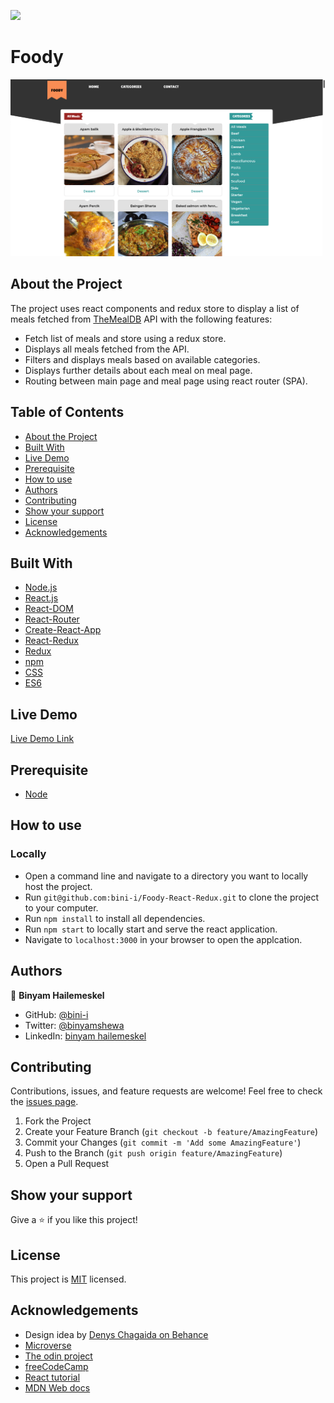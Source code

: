 ![](https://img.shields.io/badge/Microverse-blueviolet)

# Foody

![Screenshot](./src/images/screenshot.png)

## About the Project

The project uses react components and redux store to display a list of meals fetched from [TheMealDB](https://www.themealdb.com/api.php) API with the following features:

- Fetch list of meals and store using a redux store.
- Displays all meals fetched from the API.
- Filters and displays meals based on available categories.
- Displays further details about each meal on meal page.
- Routing between main page and meal page using react router (SPA).

## Table of Contents

- [About the Project](#about-the-project)
- [Built With](#built-with)
- [Live Demo](#live-demo)
- [Prerequisite](#prerequisite)
- [How to use](#how-to-use)
- [Authors](#authors)
- [Contributing](#contributing)
- [Show your support](#show-your-support)
- [License](#license)
- [Acknowledgements](#acknowledgements)

## Built With

- [Node.js](https://nodejs.org/en/)
- [React.js](https://reactjs.org/)
- [React-DOM](https://reactjs.org/docs/react-dom.html)
- [React-Router]()
- [Create-React-App](https://github.com/facebook/create-react-app)
- [React-Redux]()
- [Redux](https://redux.js.org/)
- [npm](https://www.npmjs.com/)
- [CSS]()
- [ES6]()

## Live Demo

[Live Demo Link](https://foody--react-redux.herokuapp.com/)

## Prerequisite

- [Node](https://nodejs.org/)

## How to use

### Locally

- Open a command line and navigate to a directory you want to locally host the project.
- Run `git@github.com:bini-i/Foody-React-Redux.git` to clone the project to your computer.
- Run `npm install` to install all dependencies.
- Run `npm start` to locally start and serve the react application.
- Navigate to `localhost:3000` in your browser to open the applcation.

## Authors

👤 **Binyam Hailemeskel**

- GitHub: [@bini-i](https://github.com/bini-i)
- Twitter: [@binyamshewa](https://twitter.com/binyamshewa)
- LinkedIn: [binyam hailemeskel](https://www.linkedin.com/in/bini-i/)

## Contributing

Contributions, issues, and feature requests are welcome!
Feel free to check the [issues page](../../issues).

1. Fork the Project
2. Create your Feature Branch (`git checkout -b feature/AmazingFeature`)
3. Commit your Changes (`git commit -m 'Add some AmazingFeature'`)
4. Push to the Branch (`git push origin feature/AmazingFeature`)
5. Open a Pull Request

## Show your support

Give a ⭐️ if you like this project!

## License

This project is [MIT](./LICENSE) licensed.

## Acknowledgements

- Design idea by [Denys Chagaida on Behance](https://www.behance.net/chagaida)
- [Microverse](https://www.microverse.org/)
- [The odin project](https://theodinproject.com)
- [freeCodeCamp](https://www.freecodecamp.org/learn/)
- [React tutorial](https://reactjs.org/tutorial/tutorial.html)
- [MDN Web docs](https://developer.mozilla.org/)
